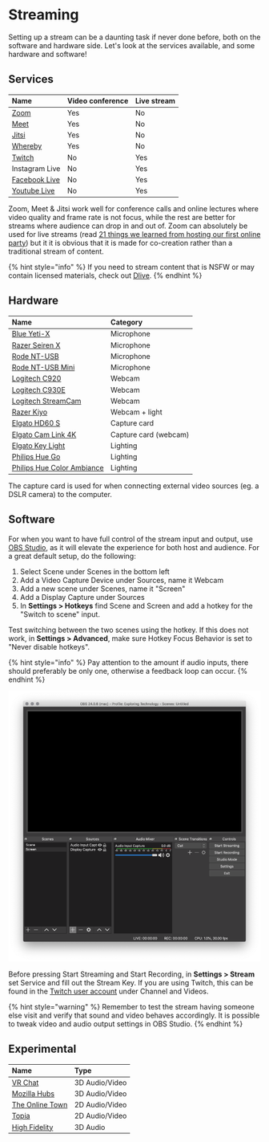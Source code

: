# Streaming

Setting up a stream can be a daunting task if never done before, both on the software and hardware side. Let's look at the services available, and some hardware and software!

## Services

| Name | Video conference | Live stream |
| :--- | :--- | :--- |
| [Zoom](https://zoom.us/) | Yes | No |
| [Meet](https://meet.google.com/?authuser=1) | Yes | No |
| [Jitsi](https://jitsi.org/) | Yes | No |
| [Whereby](http://whereby.com/) | Yes | No |
| [Twitch](https://www.twitch.tv/) | No | Yes |
| Instagram Live | No  | Yes |
| [Facebook Live](https://www.facebook.com/facebookmedia/solutions/facebook-live) | No | Yes |
| [Youtube Live](https://studio.youtube.com/) | No | Yes |

Zoom, Meet & Jitsi work well for conference calls and online lectures where video quality and frame rate is not focus, while the rest are better for streams where audience can drop in and out of. Zoom can absolutely be used for live streams \(read [21 things we learned from hosting our first online party](https://tedcooke.blog/2020/04/13/21-things-we-learned-from-hosting-our-first-online-party/)\) but it it is obvious that it is made for co-creation rather than a traditional stream of content.

{% hint style="info" %}
If you need to stream content that is NSFW or may contain licensed materials, check out [Dlive](https://dlive.tv/).
{% endhint %}

## Hardware

| Name | Category |
| :--- | :--- |
| [Blue Yeti-X](https://www.bluedesigns.com/products/yeti-x) | Microphone |
| [Razer Seiren X](https://www.razer.com/gaming-audio/razer-seiren-x) | Microphone |
| [Rode NT-USB](http://rode.com/microphones/nt-usb) | Microphone |
| [Rode NT-USB Mini](http://rode.com/microphones/nt-usb_mini) | Microphone |
| [Logitech C920](https://www.logitech.com/en-us/product/hd-pro-webcam-c920?crid=34) | Webcam |
| [Logitech C930E](https://www.logitech.com/en-us/product/c930e-webcam) | Webcam |
| [Logitech StreamCam](https://www.logitech.com/en-us/product/streamcam) | Webcam |
| [Razer Kiyo](https://www.razer.com/gaming-broadcaster/razer-kiyo) | Webcam + light |
| [Elgato HD60 S](https://www.elgato.com/en/gaming/game-capture-hd60-s) | Capture card |
| [Elgato Cam Link 4K](https://www.elgato.com/en/gaming/cam-link-4k) | Capture card \(webcam\) |
| [Elgato Key Light](https://www.elgato.com/en/gaming/key-light) | Lighting |
| [Philips Hue Go](https://www2.meethue.com/sv-se/p/hue-white-och-color-ambiance-go-barbar-lampa-%28senaste-modell%29/7602031P7) | Lighting |
| [Philips Hue Color Ambiance](https://www2.meethue.com/sv-se/p/hue-white-och-color-ambiance-2-pack-e27/8718699673284) | Lighting |

The capture card is used for when connecting external video sources \(eg. a DSLR camera\) to the computer.

## Software

For when you want to have full control of the stream input and output, use [OBS Studio](https://obsproject.com/), as it will elevate the experience for both host and audience. For a great default setup, do the following:

1. Select Scene under Scenes in the bottom left
2. Add a Video Capture Device under Sources, name it Webcam
3. Add a new scene under Scenes, name it "Screen"
4. Add a Display Capture under Sources
5. In **Settings &gt; Hotkeys** find Scene and Screen and add a hotkey for the "Switch to scene" input. 

Test switching between the two scenes using the hotkey. If this does not work, in **Settings &gt; Advanced**, make sure Hotkey Focus Behavior is set to "Never disable hotkeys".

{% hint style="info" %}
Pay attention to the amount if audio inputs, there should preferably be only one, otherwise a feedback loop can occur.
{% endhint %}

![](../../.gitbook/assets/obs-studio%20%281%29.png)

Before pressing Start Streaming and Start Recording, in **Settings &gt; Stream** set Service and fill out the Stream Key. If you are using Twitch, this can be found in the [Twitch user account](https://www.twitch.tv/settings/profile) under Channel and Videos.

{% hint style="warning" %}
Remember to test the stream having someone else visit and verify that sound and video behaves accordingly. It is possible to tweak video and audio output settings in OBS Studio.
{% endhint %}

## Experimental

| Name | Type |
| :--- | :--- |
| [VR Chat](https://vrchat.com/) | 3D Audio/Video |
| [Mozilla Hubs](https://hubs.mozilla.com/) | 3D Audio/Video |
| [The Online Town](https://theonline.town/) | 2D Audio/Video |
| [Topia](https://immersiverse.hellotopia.io/) | 2D Audio/Video |
| [High Fidelity](https://www.highfidelity.com/) | 3D Audio |


